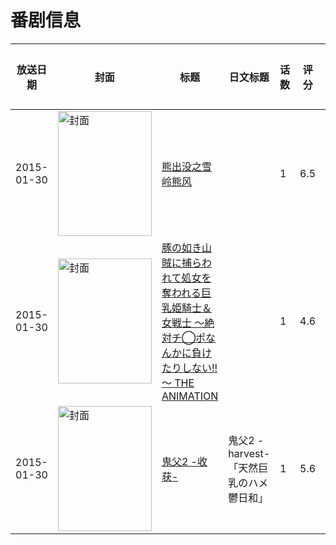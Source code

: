 # 番剧信息

|放送日期|封面|标题|日文标题|话数|评分|评分人数|
|---|---|---|---|---|---|---|
|2015-01-30|<img src="//lain.bgm.tv/pic/cover/c/68/fb/117149_hOtRJ.jpg" alt="封面" style="width:150px;height:200px;object-fit:cover;">|[熊出没之雪岭熊风](https://bangumi.tv/subject/117149)||1|6.5|378人评分|
|2015-01-30|<img src="/img/no_icon_subject.png" alt="封面" style="width:150px;height:200px;object-fit:cover;">|[豚の如き山賊に捕らわれて処女を奪われる巨乳姫騎士＆女戦士 ～絶対チ◯ポなんかに負けたりしない!!～ THE ANIMATION](https://bangumi.tv/subject/121042)||1|4.6|146人评分|
|2015-01-30|<img src="/img/no_icon_subject.png" alt="封面" style="width:150px;height:200px;object-fit:cover;">|[鬼父2 -收获-](https://bangumi.tv/subject/121046)|鬼父2 -harvest-「天然巨乳のハメ鬱日和」|1|5.6|367人评分|

